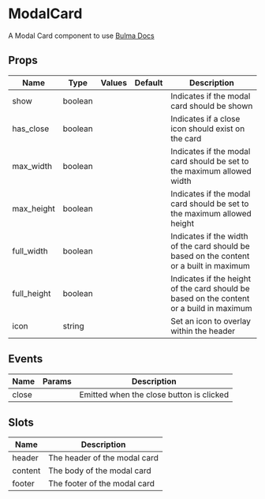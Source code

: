 # ModalCard

A Modal Card component to use
[Bulma Docs](https://bulma.io/documentation/components/modal/)
## Props

| Name    | Type | Values | Default | Description |
| -------- | ------- | -------- | ------- | ------- |
| show | boolean ||  | Indicates if the modal card should be shown|
| has_close | boolean ||  | Indicates if a close icon should exist on the card|
| max_width | boolean ||  | Indicates if the modal card should be set to the maximum allowed width|
| max_height | boolean ||  | Indicates if the modal card should be set to the maximum allowed height|
| full_width | boolean ||  | Indicates if the width of the card should be based on the content or a built in maximum|
| full_height | boolean ||  | Indicates if the height of the card should be based on the content or a build in maximum|
| icon | string ||  | Set an icon to overlay within the header|
## Events

| Name    | Params | Description |
| ------- | ------- | ------- |
| close||Emitted when the close button is clicked|
## Slots

| Name    | Description |
| ------- | ------- |
| header|The header of the modal card|
| content|The body of the modal card|
| footer|The footer of the modal card|
